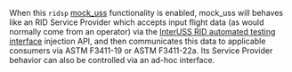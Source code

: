 When this `ridsp` [mock_uss](..) functionality is enabled, mock_uss will behaves like an RID Service Provider  which accepts input flight data (as would normally come from an operator) via the [InterUSS RID automated testing interface](../../../interfaces/automated_testing/rid) injection API, and then communicates this data to applicable consumers via ASTM
F3411-19 or ASTM F3411-22a.  Its Service Provider behavior can also be controlled via an ad-hoc interface.
